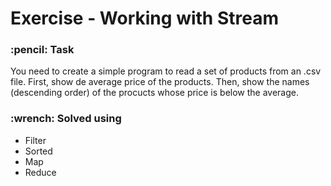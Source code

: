 <h1> Exercise - Working with Stream </h1>                              

<h3> :pencil: Task </h3>
<p>You need to create a simple program to read a set of products from an .csv file. First, show de average price of the products. Then, show the names 
(descending order) of the procucts whose price is below the average.</p>

<h3> :wrench: Solved using  </h3>
<ul>
  <li>Filter</li>
  <li>Sorted</li>
  <li>Map</li>
  <li>Reduce</li>
</ul>
